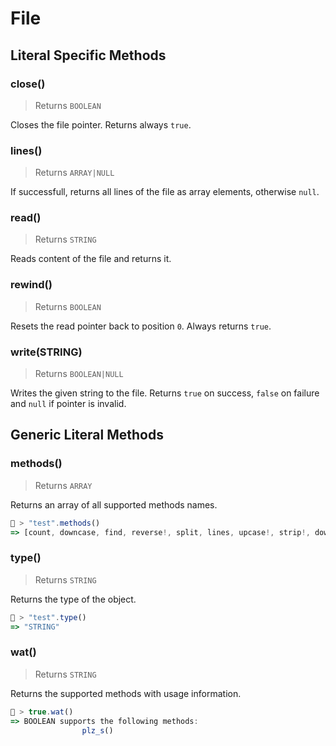 # File




## Literal Specific Methods

### close()
> Returns `BOOLEAN`

Closes the file pointer. Returns always `true`.



### lines()
> Returns `ARRAY|NULL`

If successfull, returns all lines of the file as array elements, otherwise `null`.



### read()
> Returns `STRING`

Reads content of the file and returns it.



### rewind()
> Returns `BOOLEAN`

Resets the read pointer back to position `0`. Always returns `true`.



### write(STRING)
> Returns `BOOLEAN|NULL`

Writes the given string to the file. Returns `true` on success, `false` on failure and `null` if pointer is invalid.




## Generic Literal Methods

### methods()
> Returns `ARRAY`

Returns an array of all supported methods names.

```js
🚀 > "test".methods()
=> [count, downcase, find, reverse!, split, lines, upcase!, strip!, downcase!, size, plz_i, replace, reverse, strip, upcase]
```

### type()
> Returns `STRING`

Returns the type of the object.

```js
🚀 > "test".type()
=> "STRING"
```

### wat()
> Returns `STRING`

Returns the supported methods with usage information.

```js
🚀 > true.wat()
=> BOOLEAN supports the following methods:
				plz_s()
```
